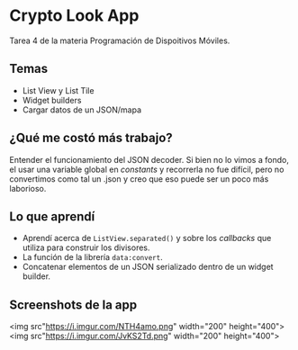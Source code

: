 # Crypto Look App
Tarea 4 de la materia Programación de Dispoitivos Móviles.

## Temas
* List View y List Tile
* Widget builders
* Cargar datos de un JSON/mapa

## ¿Qué me costó más trabajo?
Entender el funcionamiento del JSON decoder. 
Si bien no lo vimos a fondo, el usar una variable global en _constants_ y recorrerla no fue difícil, pero no convertimos como tal un .json y creo que eso puede ser un poco más laborioso.

## Lo que aprendí
* Aprendí acerca de ```ListView.separated()``` y sobre los _callbacks_ que utiliza para construir los divisores.
* La función de la librería ```data:convert```.
* Concatenar elementos de un JSON serializado dentro de un widget builder.

## Screenshots de la app
<img src"https://i.imgur.com/NTH4amo.png" width="200" height="400">
<img src"https://i.imgur.com/JvKS2Td.png" width="200" height="400">
